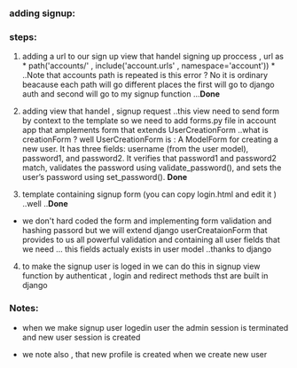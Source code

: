 

### adding signup:
### steps:
 1. adding a url to our sign up view that handel signing up proccess , url as * path('accounts/' , include('account.urls' , namespace='account')) * ..Note that accounts path is repeated is this error ? No it is ordinary beacause each path will go different places the first will go to django auth and second will go to my signup function ...**Done**

 2. adding view that handel , signup request ..this view need to send form by context to the template so we need to add forms.py file in account app that amplements form that extends UserCreationForm ..what is creationForm ? well UserCreationForm is : 
    A ModelForm for creating a new user.
    It has three fields: username (from the user model), password1, and password2. It verifies that password1 and password2 match, validates the password using validate_password(), and sets the user’s password using set_password().
**Done**

 3. template containing  signup form (you can copy login.html and edit it ) ..well ..**Done**

 * we don't hard coded the form and implementing form validation and hashing passord but we will extend django userCreataionForm that provides to us all powerful validation and containing all user fields that we need ... this fields actualy exists in user model ..thanks to django

 4. to make the signup user is loged in we can do this in signup view function by authenticat , login and redirect methods thst are built in django


 ### Notes:
  * when we make signup user logedin user the admin session is terminated and new user session is created

  * we note also , that new profile is created when we create new user 